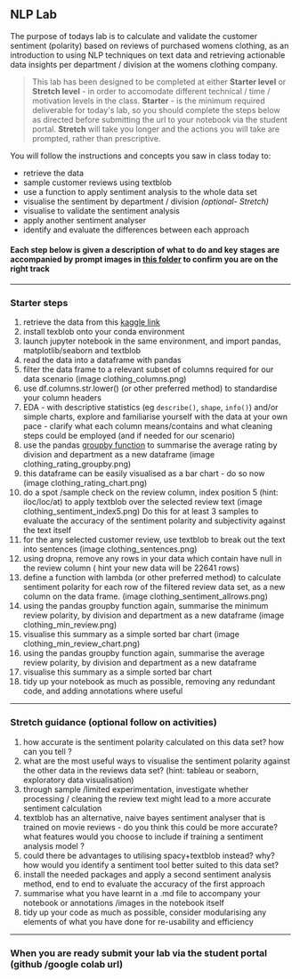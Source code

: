 
## NLP Lab 

The purpose of todays lab is to calculate and validate the customer sentiment (polarity) based on reviews of purchased womens clothing, as an introduction to using NLP techniques on text data and retrieving actionable data insights per department / division at the womens clothing company.  


> This lab has been designed to be completed at either **Starter level** or **Stretch level** - in order to accomodate different technical / time / motivation levels in the class. **Starter** - is the minimum required deliverable for today's lab, so you should complete the steps below as directed before submitting the url to your notebook via the student portal. **Stretch** will take you longer and the actions you will take are prompted, rather than prescriptive.  


You will follow the instructions and concepts you saw in class today to:
+ retrieve the data 
+ sample customer reviews using textblob
+ use a function to apply sentiment analysis to the whole data set
+ visualise the sentiment by department / division
*(optional- Stretch)*
+ visualise to validate the sentiment analysis
+ apply another sentiment analyser
+ identify and evaluate the differences between each approach

#### Each step below is given a description of what to do and key stages are accompanied by prompt images in [this folder](https://github.com/student-IH-labs-and-stuff/BER-DAFT-MAR21/tree/main/Labs/NLPscreenshots) to confirm you are on the right track 

------

### Starter steps 

1. retrieve the data from this [kaggle link](https://www.kaggle.com/nicapotato/womens-ecommerce-clothing-reviews)
2. install texblob onto your conda environment
3. launch jupyter notebook in the same environment, and import pandas, matplotlib/seaborn and textblob 
4. read the data into a dataframe with pandas
5. filter the data frame to a relevant subset of columns required for our data scenario (image clothing_columns.png)
6. use df.columns.str.lower() (or other preferred method) to standardise your column headers
7. EDA - with descriptive statistics (eg `describe()`, `shape`, `info()`) and/or simple charts, explore and familiarise yourself with the data at your own pace - clarify what each column means/contains and what cleaning steps could be employed (and if needed for our scenario)
8. use the pandas [groupby function](https://realpython.com/pandas-groupby) to summarise the average rating by division and department as a new dataframe (image clothing_rating_groupby.png)
9. this dataframe can be easily visualised as a bar chart - do so now (image clothing_rating_chart.png) 
10. do a spot /sample check on the review column, index position 5 (hint: iloc/loc/at) to apply textblob over the selected review text (image clothing_sentiment_index5.png) Do this for at least 3 samples to evaluate the accuracy of the sentiment polarity and subjectivity against the text itself
11. for the any selected customer review, use textblob to break out the text into sentences (image clothing_sentences.png)
12. using dropna, remove any rows in your data which contain have null in the review column ( hint your new data will be 22641 rows)
13. define a function with lambda (or other preferred method) to calculate sentiment polarity for each row of the filtered review data set, as a new column on the data frame. (image clothing_sentiment_allrows.png)
14. using the pandas groupby function again, summarise the minimum review polarity, by division and department as a new dataframe (image clothing_min_review.png)
15. visualise this summary as a simple sorted bar chart (image clothing_min_review_chart.png)
16. using the pandas groupby function again, summarise the average review polarity, by division and department as a new dataframe
15. visualise this summary as a simple sorted bar chart 
16. tidy up your notebook as much as possible, removing any redundant code, and adding annotations where useful 

---- 

### Stretch guidance (optional follow on activities)

1. how accurate is the sentiment polarity calculated on this data set? how can you tell ? 
2. what are the most useful ways to visualise the sentiment polarity against the other data in the reviews data set? (hint: tableau or seaborn, exploratory data visualisation) 
3. through sample /limited experimentation, investigate whether processing / cleaning the review text might lead to a more accurate sentiment calculation
4. textblob has an alternative, naive bayes sentiment analyser that is trained on movie reviews - do you think this could be more accurate? what features would you choose to include if training a sentiment analysis model ? 
5. could there be advantages to utilising spacy+textblob instead? why? how would you identify a sentiment tool better suited to this data set?
6. install the needed packages and apply a second sentiment analysis method, end to end to evaluate the accuracy of the first approach
7. summarise what you have learnt in a .md file to accompany your notebook or annotations /images in the notebook itself 
8. tidy up your code as much as possible, consider modularising any elements of what you have done for re-usability and efficiency

--------

### When you are ready submit your lab via the student portal (github /google colab url)




